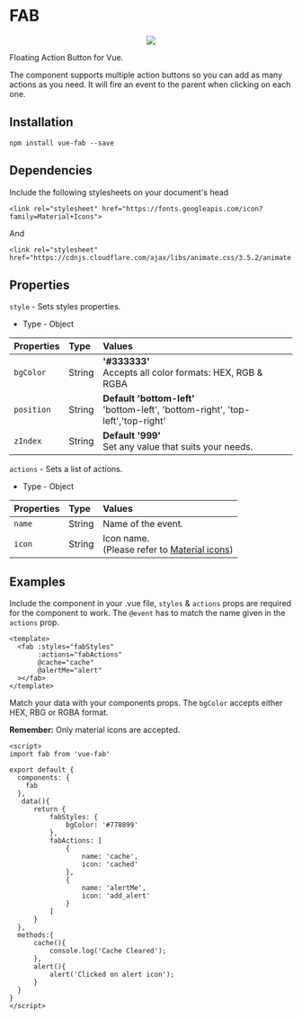 #   FAB

<p align="center">
<img src="https://media.giphy.com/media/neHUu8DKlgdVK/giphy.gif" />
</p>

Floating Action Button for Vue.

The component supports multiple action buttons so you can add as many actions as you need. It will fire an event to the parent when clicking on each one. 

##  Installation

```
npm install vue-fab --save
```

##  Dependencies

Include the following stylesheets on your document's head

```
<link rel="stylesheet" href="https://fonts.googleapis.com/icon?family=Material+Icons">
```

And 

```
<link rel="stylesheet" href="https://cdnjs.cloudflare.com/ajax/libs/animate.css/3.5.2/animate.min.css">
```

##  Properties

`style` - Sets styles properties.
*   Type - Object 

| Properties      | Type      | Values     |
| :--------------- | :-------  | :--------- |
|  `bgColor`      | String    | <b>'#333333'</b><br> Accepts all color formats: HEX, RGB & RGBA |
|  `position`     | String    | <b>Default 'bottom-left'</b> <br>'bottom-left', 'bottom-right', 'top-left','top-right'  |
|  `zIndex`       | String    | <b>Default '999'</b> <br>Set any value that suits your needs.  |

`actions` - Sets a list of actions.
*   Type - Object 

| Properties      | Type      | Values     |
| :--------------- | :-------  | :--------- |
|  `name`      | String    |  Name of the event. |
|  `icon`     | String    | Icon name. <br> (Please refer to [Material icons](https://material.io/icons/))  |


##  Examples

Include the component in your .vue file, `styles` & `actions` props are required for the component to work. The `@event` has to match the name given in the `actions` prop. 
```
<template>
  <fab :styles="fabStyles"
       :actions="fabActions"
       @cache="cache"
       @alertMe="alert"
  ></fab>
</template>
```

Match your data with your components props. The `bgColor` accepts either HEX, RBG or RGBA format.

<b>Remember:</b> Only material icons are accepted.
```
<script>
import fab from 'vue-fab'

export default {
  components: {
    fab
  },
   data(){
      return {
          fabStyles: {
              bgColor: '#778899'
          },
          fabActions: [
              {
                  name: 'cache',
                  icon: 'cached'
              },
              {
                  name: 'alertMe',
                  icon: 'add_alert'
              }
          ]
      }
  },
  methods:{
      cache(){
          console.log('Cache Cleared');
      },
      alert(){
          alert('Clicked on alert icon');
      }
  }
}
</script>
```
